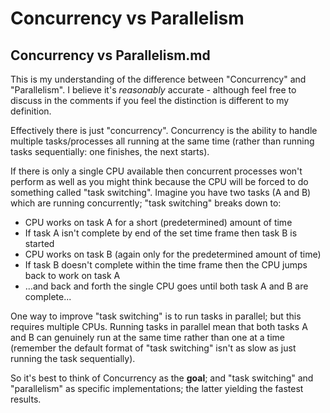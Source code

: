 # Concurrency vs Parallelism

## Concurrency vs Parallelism.md

This is my understanding of the difference between "Concurrency" and "Parallelism". I believe it's *reasonably* accurate - although feel free to discuss in the comments if you feel the distinction is different to my definition.

Effectively there is just "concurrency". Concurrency is the ability to handle multiple tasks/processes all running at the same time (rather than running tasks sequentially: one finishes, the next starts).

If there is only a single CPU available then concurrent processes won't perform as well as you might think because the CPU will be forced to do something called "task switching". Imagine you have two tasks (A and B) which are running concurrently; "task switching" breaks down to:

- CPU works on task A for a short (predetermined) amount of time
- If task A isn't complete by end of the set time frame then task B is started
- CPU works on task B (again only for the predetermined amount of time)
- If task B doesn't complete within the time frame then the CPU jumps back to work on task A
- ...and back and forth the single CPU goes until both task A and B are complete...

One way to improve "task switching" is to run tasks in parallel; but this requires multiple CPUs. Running tasks in parallel mean that both tasks A and B can genuinely run at the same time rather than one at a time (remember the default format of "task switching" isn't as slow as just running the task sequentially).

So it's best to think of Concurrency as the **goal**; and "task switching" and "parallelism" as specific implementations; the latter yielding the fastest results.

